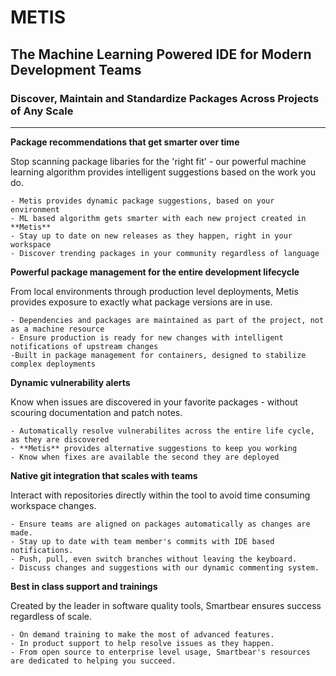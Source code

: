 # METIS
## The Machine Learning Powered IDE for Modern Development Teams
### Discover, Maintain and Standardize Packages Across Projects of Any Scale

-----------------------

**Package recommendations that get smarter over time**

Stop scanning package libaries for the 'right fit' - our powerful machine learning algorithm provides intelligent suggestions based on the work you do.

    - Metis provides dynamic package suggestions, based on your environment
    - ML based algorithm gets smarter with each new project created in **Metis**
    - Stay up to date on new releases as they happen, right in your workspace
    - Discover trending packages in your community regardless of language

**Powerful package management for the entire development lifecycle**

From local environments through production level deployments, Metis provides exposure to exactly what package versions are in use.

    - Dependencies and packages are maintained as part of the project, not as a machine resource
    - Ensure production is ready for new changes with intelligent notifications of upstream changes
    -Built in package management for containers, designed to stabilize complex deployments

**Dynamic vulnerability alerts**

Know when issues are discovered in your favorite packages - without scouring documentation and patch notes.

    - Automatically resolve vulnerabilites across the entire life cycle, as they are discovered
    - **Metis** provides alternative suggestions to keep you working
    - Know when fixes are available the second they are deployed


**Native git integration that scales with teams**

Interact with repositories directly within the tool to avoid time consuming workspace changes.

    - Ensure teams are aligned on packages automatically as changes are made.
    - Stay up to date with team member's commits with IDE based notifications.
    - Push, pull, even switch branches without leaving the keyboard.
    - Discuss changes and suggestions with our dynamic commenting system.

**Best in class support and trainings**

Created by the leader in software quality tools, Smartbear ensures success regardless of scale.

    - On demand training to make the most of advanced features.
    - In product support to help resolve issues as they happen.
    - From open source to enterprise level usage, Smartbear's resources are dedicated to helping you succeed.